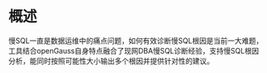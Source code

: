 # 概述

慢SQL一直是数据运维中的痛点问题，如何有效诊断慢SQL根因是当前一大难题，工具结合openGauss自身特点融合了现网DBA慢SQL诊断经验，支持慢SQL根因分析，能同时按照可能性大小输出多个根因并提供针对性的建议。

